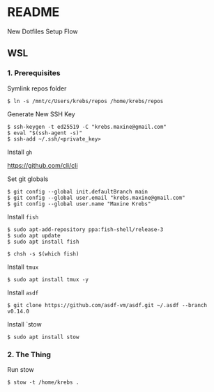 # README

New Dotfiles Setup Flow

## WSL

### 1. Prerequisites

Symlink repos folder 

`$ ln -s /mnt/c/Users/krebs/repos /home/krebs/repos`

Generate New SSH Key 

```
$ ssh-keygen -t ed25519 -C "krebs.maxine@gmail.com"
$ eval "$(ssh-agent -s)"
$ ssh-add ~/.ssh/<private_key>
```

Install `gh`

https://github.com/cli/cli

Set git globals

```
$ git config --global init.defaultBranch main
$ git config --global user.email "krebs.maxine@gmail.com"
$ git config --global user.name "Maxine Krebs"
```

Install `fish`

```
$ sudo apt-add-repository ppa:fish-shell/release-3
$ sudo apt update
$ sudo apt install fish

$ chsh -s $(which fish)
```

Install `tmux`

`$ sudo apt install tmux -y`

Install `asdf`

```
$ git clone https://github.com/asdf-vm/asdf.git ~/.asdf --branch v0.14.0
```

Install `stow

`$ sudo apt install stow`

### 2. The Thing

Run stow

`$ stow -t /home/krebs .`